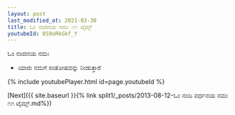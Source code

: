 ```yaml
---
layout: post
last_modified_at: 2021-03-30
title: ಓಂ ನಂದನಯ ನಮಃ ೧೧ ಟೈಮ್ಸ್
youtubeId: 8S9oRkGkf_Y
---
```

 
 
 ಓಂ ನಂದನಯ ನಮಃ  
 
 -  ಯಾರು ನಮಗೆ ಸಂತೋಷವನ್ನು ನೀಡುತ್ತಾರೆ 
 
  
 
  
 
 
 
 
 
 


{% include youtubePlayer.html id=page.youtubeId %}
 
[Next]({{ site.baseurl }}{% link  split1/_posts/2013-08-12-ಓಂ ನಂದಿ ವರ್ಧನಯ ನಮಃ ೧೧ ಟೈಮ್ಸ್.md%})
 
